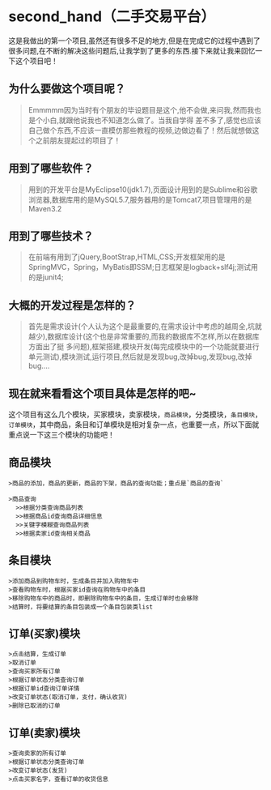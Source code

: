 second_hand（二手交易平台）
=
  这是我做出的第一个项目,虽然还有很多不足的地方,但是在完成它的过程中遇到了很多问题,在不断的解决这些问题后,让我学到了更多的东西.接下来就让我来回忆一
  下这个项目吧！
  
  为什么要做这个项目呢？
  -------
  >Emmmmm因为当时有个朋友的毕设题目是这个,他不会做,来问我,然而我也是个小白,就跟他说我也不知道怎么做了。当我自学得
  差不多了,感觉也应该自己做个东西,不应该一直模仿那些教程的视频,边做边看了！然后就想做这个之前朋友提起过的项目了！
  
  用到了哪些软件？
  -------
  >用到的开发平台是MyEclipse10(jdk1.7),页面设计用到的是Sublime和谷歌浏览器,数据库用的是MySQL5.7,服务器用的是Tomcat7,项目管理用的是Maven3.2
  
  用到了哪些技术？
  -------
  >在前端有用到了jQuery,BootStrap,HTML,CSS;开发框架用的是SpringMVC，Spring，MyBatis即SSM;日志框架是logback+slf4j;测试用的是junit4;
  
  大概的开发过程是怎样的？
  -------
  >首先是需求设计(个人认为这个是最重要的,在需求设计中考虑的越周全,坑就越少),数据库设计(这个也是非常重要的,而我的数据库不怎样,所以在数据库方面出了挺
  多问题),框架搭建,模块开发(每完成模块中的一个功能就要进行单元测试),模块测试,运行项目,然后就是发现bug,改掉bug,发现bug,改掉bug....
  
  现在就来看看这个项目具体是怎样的吧~
  ----
  这个项目有这么几个模块，买家模块，卖家模块，`商品模块`，分类模块，`条目模块`，`订单模块`，其中商品，条目和订单模块是相对复杂一点，也重要一点，所以下面就重点说一下这三个模块的功能吧！
  
  商品模块
  ----
    >商品的添加，商品的更新，商品的下架，商品的查询功能；重点是`商品的查询`
    
    >商品查询
      >>根据分类查询商品列表
      >>根据商品id查询商品详细信息
      >>关键字模糊查询商品列表
      >>根据卖家id查询相关商品
    
   条目模块
   ----
    >添加商品到购物车时，生成条目并加入购物车中
    >查看购物车时，根据买家id查询在购物车中的条目
    >移除购物车中的商品时，即删除购物车中的条目，生成订单时也会移除
    >结算时，将要结算的条目包装成一个条目包装类list
    
   订单(买家)模块
   -----
    >点击结算，生成订单
    >取消订单
    >查询买家所有订单
    >根据订单状态分类查询订单
    >根据订单id查询订单详情
    >改变订单状态(取消订单，支付，确认收货)
    >删除已取消的订单
   
   订单(卖家)模块
   -----
    >查询卖家的所有订单
    >根据订单状态分类查询订单
    >改变订单状态(发货)
    >点击买家名字，查看订单的收货信息
